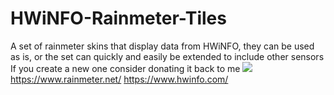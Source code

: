 # HWiNFO-Rainmeter-Tiles

A set of rainmeter skins that display data from HWiNFO, 
they can be used as is, or the set can quickly and easily be extended to include other sensors
If you create a new one consider donating it back to me
![](http://s30.postimg.org/ktn4qcav5/ss1.jpg)
https://www.rainmeter.net/
https://www.hwinfo.com/
